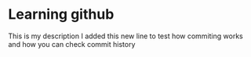 # Learning github

This is my description
I added this new line to test how commiting works and how you can check commit history
